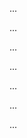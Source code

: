 <panel type="danger" header=":trophy: Can use some techniques for specifying requirements :star::star:" expandable expanded no-close>


<panel type="info" header=":trophy: Can explain prose :star::star::star:" expandable>
  <include src="../../book/specifyingRequirements/prose/what/full.md" />
</panel>

<panel type="info" header=":trophy: Can explain feature lists :star::star::star:" expandable>
  <include src="../../book/specifyingRequirements/featureList/what/full.md" />
</panel>

<panel type="danger" header=":trophy: Can write simple user stories ::star::star:" expandable>
  <include src="../../book/specifyingRequirements/userStories/introduction/full.md" />
  <panel header=":dart: Evidence" expanded>

...

  </panel>
</panel>

<panel type="info" header=":trophy: Can write more detailed user stories :star::star::star:" expandable>
  <include src="../../book/specifyingRequirements/userStories/details/full.md" />
  <panel header=":dart: Evidence" expanded>

...

  </panel>
</panel>

<panel type="info" header=":trophy: Can use user stories to manage requirements of project :star::star::star:" expandable>
  <include src="../../book/specifyingRequirements/userStories/usage/full.md" />
  <panel header=":dart: Evidence" expanded>

...

  </panel>
</panel>

<panel type="info" header=":trophy: Can explain use cases :star::star::star:" expandable>
  <include src="../../book/specifyingRequirements/useCases/introduction/full.md" />
</panel>

<panel type="info" header=":trophy: Can specify details of a use case in a structured format :star::star::star:" expandable>
  <include src="../../book/specifyingRequirements/useCases/details/full.md" />
  <panel header=":dart: Evidence" expanded>

...

  </panel>
</panel>

<panel type="success" header=":trophy: Can optimize the use of use cases :star::star::star::star:" expandable>
  <include src="../../book/specifyingRequirements/useCases/usage/full.md" />
  <panel header=":dart: Evidence" expanded>

...

  </panel>
</panel>

<panel type="info" header=":trophy: Can explain glossary :star::star::star:" expandable>
  <include src="../../book/specifyingRequirements/glossary/what/full.md" />
  <panel header=":dart: Evidence" expanded>

...

  </panel>
</panel>

<panel type="info" header=":trophy: Can explain supplementary requirements :star::star::star:" expandable>
  <include src="../../book/specifyingRequirements/supplementaryRequirements/what/full.md" />
  <panel header=":dart: Evidence" expanded>

...

  </panel>
</panel>

</panel>
